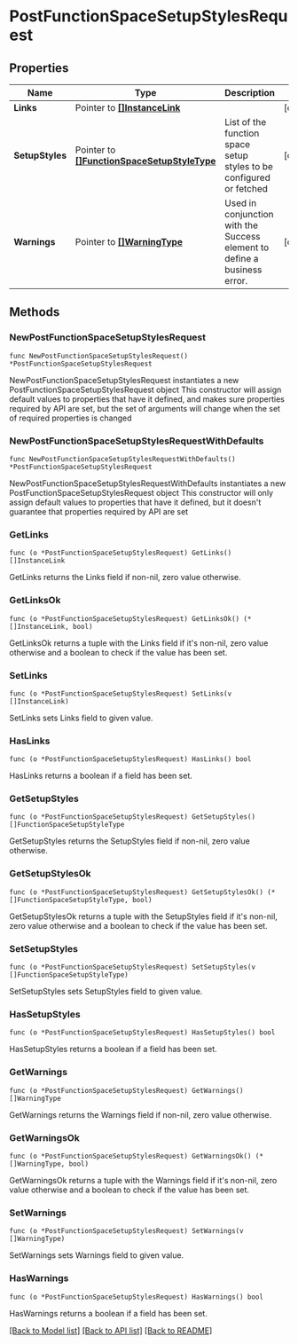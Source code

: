 # PostFunctionSpaceSetupStylesRequest

## Properties

Name | Type | Description | Notes
------------ | ------------- | ------------- | -------------
**Links** | Pointer to [**[]InstanceLink**](InstanceLink.md) |  | [optional] 
**SetupStyles** | Pointer to [**[]FunctionSpaceSetupStyleType**](FunctionSpaceSetupStyleType.md) | List of the function space setup styles to be configured or fetched | [optional] 
**Warnings** | Pointer to [**[]WarningType**](WarningType.md) | Used in conjunction with the Success element to define a business error. | [optional] 

## Methods

### NewPostFunctionSpaceSetupStylesRequest

`func NewPostFunctionSpaceSetupStylesRequest() *PostFunctionSpaceSetupStylesRequest`

NewPostFunctionSpaceSetupStylesRequest instantiates a new PostFunctionSpaceSetupStylesRequest object
This constructor will assign default values to properties that have it defined,
and makes sure properties required by API are set, but the set of arguments
will change when the set of required properties is changed

### NewPostFunctionSpaceSetupStylesRequestWithDefaults

`func NewPostFunctionSpaceSetupStylesRequestWithDefaults() *PostFunctionSpaceSetupStylesRequest`

NewPostFunctionSpaceSetupStylesRequestWithDefaults instantiates a new PostFunctionSpaceSetupStylesRequest object
This constructor will only assign default values to properties that have it defined,
but it doesn't guarantee that properties required by API are set

### GetLinks

`func (o *PostFunctionSpaceSetupStylesRequest) GetLinks() []InstanceLink`

GetLinks returns the Links field if non-nil, zero value otherwise.

### GetLinksOk

`func (o *PostFunctionSpaceSetupStylesRequest) GetLinksOk() (*[]InstanceLink, bool)`

GetLinksOk returns a tuple with the Links field if it's non-nil, zero value otherwise
and a boolean to check if the value has been set.

### SetLinks

`func (o *PostFunctionSpaceSetupStylesRequest) SetLinks(v []InstanceLink)`

SetLinks sets Links field to given value.

### HasLinks

`func (o *PostFunctionSpaceSetupStylesRequest) HasLinks() bool`

HasLinks returns a boolean if a field has been set.

### GetSetupStyles

`func (o *PostFunctionSpaceSetupStylesRequest) GetSetupStyles() []FunctionSpaceSetupStyleType`

GetSetupStyles returns the SetupStyles field if non-nil, zero value otherwise.

### GetSetupStylesOk

`func (o *PostFunctionSpaceSetupStylesRequest) GetSetupStylesOk() (*[]FunctionSpaceSetupStyleType, bool)`

GetSetupStylesOk returns a tuple with the SetupStyles field if it's non-nil, zero value otherwise
and a boolean to check if the value has been set.

### SetSetupStyles

`func (o *PostFunctionSpaceSetupStylesRequest) SetSetupStyles(v []FunctionSpaceSetupStyleType)`

SetSetupStyles sets SetupStyles field to given value.

### HasSetupStyles

`func (o *PostFunctionSpaceSetupStylesRequest) HasSetupStyles() bool`

HasSetupStyles returns a boolean if a field has been set.

### GetWarnings

`func (o *PostFunctionSpaceSetupStylesRequest) GetWarnings() []WarningType`

GetWarnings returns the Warnings field if non-nil, zero value otherwise.

### GetWarningsOk

`func (o *PostFunctionSpaceSetupStylesRequest) GetWarningsOk() (*[]WarningType, bool)`

GetWarningsOk returns a tuple with the Warnings field if it's non-nil, zero value otherwise
and a boolean to check if the value has been set.

### SetWarnings

`func (o *PostFunctionSpaceSetupStylesRequest) SetWarnings(v []WarningType)`

SetWarnings sets Warnings field to given value.

### HasWarnings

`func (o *PostFunctionSpaceSetupStylesRequest) HasWarnings() bool`

HasWarnings returns a boolean if a field has been set.


[[Back to Model list]](../README.md#documentation-for-models) [[Back to API list]](../README.md#documentation-for-api-endpoints) [[Back to README]](../README.md)


